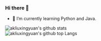 ### Hi there 👋

<!--
**akliuxingyuan/akliuxingyuan** is a ✨ _special_ ✨ repository because its `README.md` (this file) appears on your GitHub profile.

Here are some ideas to get you started:

- 🔭 I’m currently working on ...
- 🌱 I’m currently learning ...
- 👯 I’m looking to collaborate on ...
- 🤔 I’m looking for help with ...
- 💬 Ask me about ...
- 📫 How to reach me: ...
- 😄 Pronouns: ...
- ⚡ Fun fact: ...
-->

<!--!- 🔭 I’m currently working on React as a frontend developer. -->
- 🌱 I’m currently learning Python and Java.

<img align="left" src="https://github-readme-stats.vercel.app/api?username=akliuxingyuan&show_icons=true&icon_color=0366d6&bg_color=ffffff&hide_title=true&hide=contribs" alt="akliuxingyuan's github stats"/>  \
<img align="" src="https://github-readme-stats.vercel.app/api/top-langs/?username=akliuxingyuan&layout=compact&hide=html" alt="akliuxingyuan's github top Langs"/>

